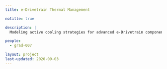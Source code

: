 ```yaml
---
title: e-Drivetrain Thermal Management

notitle: true

description: |
  Modeling active cooling strategies for advanced e-Drivetrain components using openFOAM 

people:
  - grad-007

layout: project
last-updated: 2020-09-03
---
```



